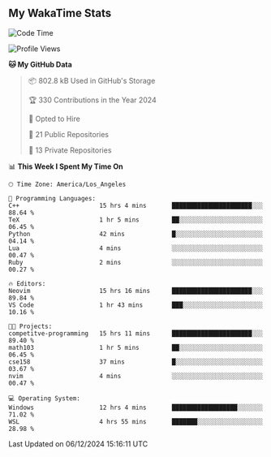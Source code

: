 ## My WakaTime Stats
<!--START_SECTION:waka-->
![Code Time](http://img.shields.io/badge/Code%20Time-187%20hrs%2033%20mins-blue)

![Profile Views](http://img.shields.io/badge/Profile%20Views-0-blue)

**🐱 My GitHub Data** 

> 📦 802.8 kB Used in GitHub's Storage 
 > 
> 🏆 330 Contributions in the Year 2024
 > 
> 💼 Opted to Hire
 > 
> 📜 21 Public Repositories 
 > 
> 🔑 13 Private Repositories 
 > 
📊 **This Week I Spent My Time On** 

```text
🕑︎ Time Zone: America/Los_Angeles

💬 Programming Languages: 
C++                      15 hrs 4 mins       ██████████████████████░░░   88.64 % 
TeX                      1 hr 5 mins         ██░░░░░░░░░░░░░░░░░░░░░░░   06.45 % 
Python                   42 mins             █░░░░░░░░░░░░░░░░░░░░░░░░   04.14 % 
Lua                      4 mins              ░░░░░░░░░░░░░░░░░░░░░░░░░   00.47 % 
Ruby                     2 mins              ░░░░░░░░░░░░░░░░░░░░░░░░░   00.27 % 

🔥 Editors: 
Neovim                   15 hrs 16 mins      ██████████████████████░░░   89.84 % 
VS Code                  1 hr 43 mins        ███░░░░░░░░░░░░░░░░░░░░░░   10.16 % 

🐱‍💻 Projects: 
competitve-programming   15 hrs 11 mins      ██████████████████████░░░   89.40 % 
math103                  1 hr 5 mins         ██░░░░░░░░░░░░░░░░░░░░░░░   06.45 % 
cse158                   37 mins             █░░░░░░░░░░░░░░░░░░░░░░░░   03.67 % 
nvim                     4 mins              ░░░░░░░░░░░░░░░░░░░░░░░░░   00.47 % 

💻 Operating System: 
Windows                  12 hrs 4 mins       ██████████████████░░░░░░░   71.02 % 
WSL                      4 hrs 55 mins       ███████░░░░░░░░░░░░░░░░░░   28.98 % 
```


 Last Updated on 06/12/2024 15:16:11 UTC
<!--END_SECTION:waka-->
